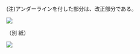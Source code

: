 (注)アンダーラインを付した部分は、改正部分である。

![](https://www.nta.go.jp/tmp/2e9f5249-9f16-4afb-b3ca-06b479b2beaa/images/bf5779bfb0a10b0c7196219e2c9f065d3e82adc564c2547d4573f3a7236c14a8.jpg)

（別 紙）

![](https://www.nta.go.jp/tmp/2e9f5249-9f16-4afb-b3ca-06b479b2beaa/images/ddeb7138acfc33593ee107e9cb9d5377acfef1797d292d35d8be45f6ea2463f0.jpg)